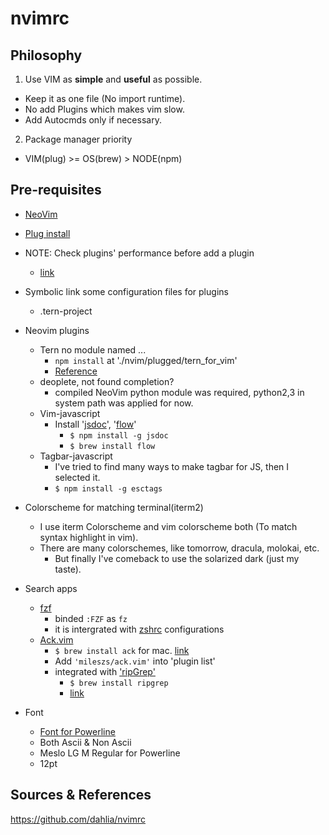 # nvimrc

## Philosophy

1. Use VIM as **simple** and **useful** as possible.

- Keep it as one file (No import runtime).
- No add Plugins which makes vim slow.
- Add Autocmds only if necessary.

2. Package manager priority
  - VIM(plug) >= OS(brew) > NODE(npm)

## Pre-requisites

- [NeoVim](https://github.com/neovim/neovim/)

- [Plug install](https://github.com/junegunn/vim-plug)

- NOTE: Check plugins' performance before add a plugin
  - [link](http://stackoverflow.com/a/12216578)

- Symbolic link some configuration files for plugins
  - .tern-project

- Neovim plugins
  - Tern no module named ...
    - `npm install` at './nvim/plugged/tern_for_vim'
    - [Reference](https://vimeo.com/67215272)
  - deoplete, not found completion?
    - compiled NeoVim python module was required, python2,3 in system path was applied for now.
  - Vim-javascript
    - Install '[jsdoc](http://usejsdoc.org/)', '[flow](https://flow.org/)'
      - `$ npm install -g jsdoc`
      - `$ brew install flow`
  - Tagbar-javascript
    - I've tried to find many ways to make tagbar for JS, then I selected it.
    - `$ npm install -g esctags`

- Colorscheme for matching terminal(iterm2)
  - I use iterm Colorscheme and vim colorscheme both (To match syntax highlight in vim).
  - There are many colorschemes, like tomorrow, dracula, molokai, etc.
    - But finally I've comeback to use the solarized dark (just my taste).

- Search apps
  - [fzf](https://github.com/junegunn/fzf)
    - binded `:FZF` as `fz`
    - it is intergrated with [zshrc](github.com/wikibootup/zshrc) configurations
  - [Ack.vim](https://github.com/mileszs/ack.vim)
    - `$ brew install ack` for mac. [link](https://github.com/mileszs/ack.vim/issues/156#issuecomment-218553117)
    - Add `'mileszs/ack.vim'` into 'plugin list'
    - integrated with ['ripGrep'](https://github.com/BurntSushi/ripgrep)
      - `$ brew install ripgrep`
      - [link](http://www.wezm.net/technical/2016/09/ripgrep-with-vim/)

- Font
  - [Font for Powerline](https://github.com/powerline/fonts)
  - Both Ascii & Non Ascii
  - Meslo LG M Regular for Powerline
  - 12pt

Sources & References
---
https://github.com/dahlia/nvimrc
